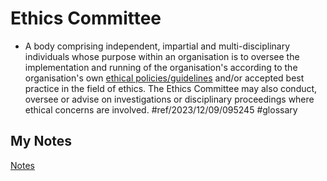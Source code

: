 # Ethics Committee
- A body comprising independent, impartial and multi-disciplinary individuals whose purpose within an organisation is to oversee the implementation and running of the organisation's according to the organisation's own [ethical policies/guidelines](code-of-ethics.md) and/or accepted best practice in the field of ethics. The Ethics Committee may also conduct, oversee or advise on investigations or disciplinary proceedings where ethical concerns are involved. #ref/2023/12/09/095245 #glossary 
## My Notes
[Notes](mynotes/ethics-committee-notes.md)

